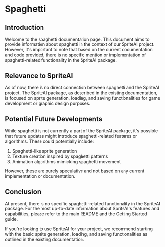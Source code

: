 # Spaghetti

## Introduction

Welcome to the spaghetti documentation page. This document aims to provide information about spaghetti in the context of our SpriteAI project. However, it's important to note that based on the current documentation and code provided, there is no specific mention or implementation of spaghetti-related functionality in the SpriteAI package.

## Relevance to SpriteAI

As of now, there is no direct connection between spaghetti and the SpriteAI project. The SpriteAI package, as described in the existing documentation, is focused on sprite generation, loading, and saving functionalities for game development or graphic design purposes.

## Potential Future Developments

While spaghetti is not currently a part of the SpriteAI package, it's possible that future updates might introduce spaghetti-related features or algorithms. These could potentially include:

1. Spaghetti-like sprite generation
2. Texture creation inspired by spaghetti patterns
3. Animation algorithms mimicking spaghetti movement

However, these are purely speculative and not based on any current implementation or documentation.

## Conclusion

At present, there is no specific spaghetti-related functionality in the SpriteAI package. For the most up-to-date information about SpriteAI's features and capabilities, please refer to the main README and the Getting Started guide.

If you're looking to use SpriteAI for your project, we recommend starting with the basic sprite generation, loading, and saving functionalities as outlined in the existing documentation.